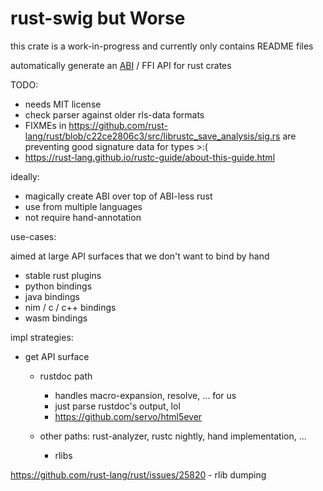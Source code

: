 # rust-swig but Worse

this crate is a work-in-progress and currently only contains README files

automatically generate an [ABI](https://github.com/kazimuth/transgress-rs/tree/master/transgress-abi) /
FFI API for rust crates

TODO:

- needs MIT license
- check parser against older rls-data formats
- FIXMEs in https://github.com/rust-lang/rust/blob/c22ce2806c3/src/librustc_save_analysis/sig.rs are preventing good
  signature data for types >:(
- https://rust-lang.github.io/rustc-guide/about-this-guide.html

ideally:

- magically create ABI over top of ABI-less rust
- use from multiple languages
- not require hand-annotation

use-cases:

aimed at large API surfaces that we don't want to bind by hand

- stable rust plugins
- python bindings
- java bindings
- nim / c / c++ bindings
- wasm bindings

impl strategies:

- get API surface

  - rustdoc path

    - handles macro-expansion, resolve, ... for us
    - just parse rustdoc's output, lol
    - https://github.com/servo/html5ever

  - other paths: rust-analyzer, rustc nightly, hand implementation, ...
    - rlibs

https://github.com/rust-lang/rust/issues/25820 - rlib dumping

